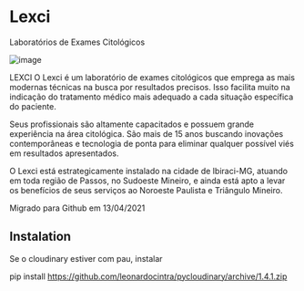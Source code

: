 # Lexci
Laboratórios de Exames Citológicos

![image](https://cloud.githubusercontent.com/assets/5832193/20032164/17123982-a36c-11e6-9fc0-daf1fa2f75da.png)


LEXCI
O Lexci é um laboratório de exames citológicos que emprega as mais modernas técnicas na busca por resultados precisos. Isso facilita muito na indicação do tratamento médico mais adequado a cada situação específica do paciente.

Seus profissionais são altamente capacitados e possuem grande experiência na área citológica. São mais de 15 anos buscando inovações contemporâneas e tecnologia de ponta para eliminar qualquer possível viés em resultados apresentados.

O Lexci está estrategicamente instalado na cidade de Ibiraci-MG, atuando em toda região de Passos, no Sudoeste Mineiro, e ainda está apto a levar os benefícios de seus serviços ao Noroeste Paulista e Triângulo Mineiro.


Migrado para Github em 13/04/2021

## Instalation
Se o cloudinary estiver com pau, instalar

pip install https://github.com/leonardocintra/pycloudinary/archive/1.4.1.zip